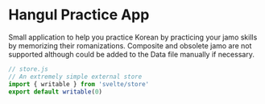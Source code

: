 # Hangul Practice App

Small application to help you practice Korean by practicing your jamo skills by memorizing their romanizations. Composite and obsolete jamo are not supported although could be added to the Data file manually if necessary.

```js
// store.js
// An extremely simple external store
import { writable } from 'svelte/store'
export default writable(0)
```
